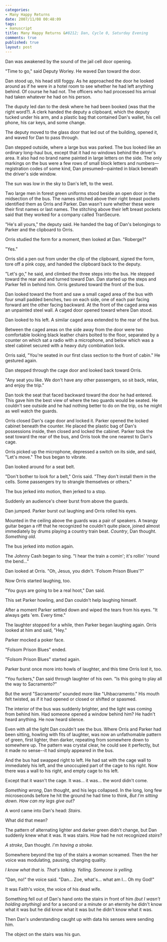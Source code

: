 ```yaml
--- 
categories: 
- Many Happy Returns
date: 2007/11/08 00:48:09
tags: 
- manuscript
title: Many Happy Returns &#8212; Dan, Cycle 0, Saturday Evening
comments: true
published: true
layout: post
---
```


Dan was awakened by the sound of the jail cell door opening.

"Time to go," said Deputy Worley.  He waved Dan toward the door.

Dan stood up, his head still foggy.  As he approached the door he looked around as if he were in a hotel room to see whether he had left anything behind.  Of course he had not.  The officers who had processed his arrival had taken whatever he had on his person.

The duputy led dan to the desk where he had been booked (was that the right word?).  A clerk handed the deputy a clipboard, which the deputy tucked under his arm, and a plastic bag that contained Dan's wallet, his cell phone, his car keys, and some change.

The deputy moved to the glass door that led out of the building, opened it, and waved for Dan to pass through.

Dan stepped outside, where a large bus was parked.  The bus looked like an ordinary long-haul bus, except that it had no windows behind the driver's area.  It also had no brand name painted in large letters on the side.  The only markings on the bus were a few rows of small block letters and numbers—registration codes of some kind, Dan presumed—painted in black beneath the driver's side window.

The sun was low in the sky to Dan's left, to the west.

Two large men in forest green uniforms stood beside an open door in the midsection of the bus.  The names stitched above their right breast pockets identified them as Orris and Parker.  Dan  wasn't sure whether these were their first names or last names.  The stitching above their left breast pockets said that they worked for a company called TranSecure.

"He's all yours," the deputy said.  He handed the bag of Dan's belongings to Parker and the clipboard to Orris.

Orris studied the form for a moment, then looked at Dan.  "Roberge?"

"Yes."

Orris slid a pen out from under the clip of the clipboard, signed the form, tore off a pink copy, and handed the clipboard back to the deputy.

"Let's go," he said, and climbed the three steps into the bus.  He stepped toward the rear and and turned toward Dan.  Dan started up the steps and Parker fell in behind him.  Orris gestured toward the front of the bus.

Dan looked toward the front and saw a small caged area of the bus with four small padded benches, two on each side, one of each pair facing forward ant the other facing backward.  At the front of the caged area was an unpainted steel wall.  A caged door opened toward where Dan stood.

Dan looked to his left.  A similar caged area extended to the rear of the bus.

Between the caged areas on the side away from the door were two comfortable looking black leather chairs bolted to the floor, separated by a counter on which sat a radio with a microphone, and below which was a steel cabinet secured with a heavy duty combination lock.

Orris said, "You're seated in our first class section to the front of cabin."  He gestured again.

Dan stepped through the cage door and looked back toward Orris.

"Any seat you like.  We don't have any other passengers, so sit back, relax, and enjoy the trip."

Dan took the seat that faced backward toward the door he had entered.  This gave him the best view of where the two guards would be seated.  He couldn't see outside and he had nothing better to do on the trip, os he might as well watch the guards.

Orris closed Dan's cage door and locked it.  Parker opened the locked cabinet beneath the counter.  He placed the plastic bag of Dan's possessions inside, then closed and locked the cabinet.  Parker took the seat toward the rear of the bus, and Orris took the one nearest to Dan's cage.

Orris picked up the microphone, depressed a switch on its side, and said, "Let's move."  The bus began to vibrate.

Dan looked around for a seat belt.

"Don't bother to look for a belt," Orris said.  "They don't install them in the cells.  Some passengers try to strangle themselves or others."

The bus jerked into motion, then jerked to a stop.

Suddenly an audience's cheer burst from above the guards.

Dan jumped.  Parker burst out laughing and Orris rolled his eyes.

Mounted in the ceiling above the guards was a pair of speakers.  A twangy guitar began a riff that he recognized he couldn't quite place, joined almost immediately by drums playing a country train beat.  <em>Country</em>, Dan thought.  <em>Something old.</em>

The bus jerked into motion again.

The Johnny Cash began to sing.  "I hear the train a comin'; it's rollin' 'round the bend..."

Dan looked at Orris.  "Oh, Jesus, you didn't.  'Folsom Prison Blues'?"

Now Orris started laughing, too.

"You guys are going to be a real hoot," Dan said.

This set Parker howling, and Dan couldn't help laughing himself.

After a moment Parker settled down and wiped the tears from his eyes.  "It always gets 'em.  Every time."

The laughter stopped for a while, then Parker began laughing again.  Orris looked at him and said, "Hey."

Parker mocked a poker face.

"Folsom Prison Blues" ended.

"Folsom Prison Blues" started again.

Parker burst once more into howls of laughter, and this time Orris lost it, too.

"You fuckers," Dan said through laughter of his own.  "Is this going to play all the way to Sacramento?"

But the word "Sacramento" sounded more like "Uhbacramento."  His mouth felt twisted, as if it had opened or closed or shifted or spasmed.

The interior of the bus was suddenly brighter, and the light was coming from behind him.  Had someone opened a window behind him?  He hadn't heard anything.  He now heard silence.

Even with all the light Dan couldn't see the bus.  Where Orris and Parker had been sitting, howling with fits of laughter, was now an unfathomable pattern of green, first lighter, then darker, repeating from somewhere down to somewhere up.  The pattern was crystal clear, he could see it perfectly, but it made no sense--it had simply appeared in the bus.

And the bus had swapped right to left.  He had sat with the cage wall to immediately his left, and the unoccupied part of the cage to his right.  Now there was a wall to his right, and empty cage to his left.

Except that it wasn't the cage.  It was...  it was...  the word didn't come.

<em>Something wrong</em>, Dan thought, and his legs collapsed.  In the long, long few microseconds before he hit the ground he had time to think, <em>But I'm sitting down.  How can my legs give out?</em>

A word came into Dan's head:  <em>Stairs</em>.

What did that mean?

The pattern of alternating lighter and darker green didn't change, but Dan suddenly knew what it was.  It was stairs.  How had he not recognized <em>stairs</em>?

<em>A stroke</em>, Dan thought.  <em>I'm having a stroke.</em>

Somewhere beyond the top of the stairs a woman screamed.  Then the her voice was modulating, pausing, changing quality.

<em>I know what that is.  That's talking.  Yelling.  Someone is yelling.</em>

"Dan, no!" the voice said.  "Dan...  Zoe, what's... what am I... Oh my God!"

It was Faith's voice, the voice of his dead wife.

Something fell out of Dan's hand onto the stairs in front of him <em>(but I wasn't holding anything)</em> and for a second or a minute or an eternity he didn't know what it was but he did know what it was but he didn't know what it was.

Then Dan's understanding caught up with data his senses were sending him.

The object on the stairs was his gun.
